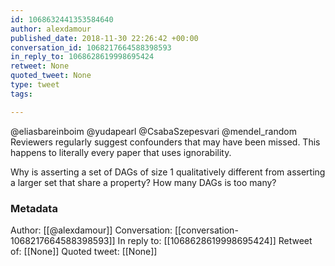 ```yaml
---
id: 1068632441353584640
author: alexdamour
published_date: 2018-11-30 22:26:42 +00:00
conversation_id: 1068217664588398593
in_reply_to: 1068628619998695424
retweet: None
quoted_tweet: None
type: tweet
tags:

---
```


@eliasbareinboim @yudapearl @CsabaSzepesvari @mendel_random Reviewers regularly suggest confounders that may have been missed. This happens to literally every paper that uses ignorability.

Why is asserting a set of DAGs of size 1 qualitatively different from asserting a larger set that share a property? How many DAGs is too many?

### Metadata

Author: [[@alexdamour]]
Conversation: [[conversation-1068217664588398593]]
In reply to: [[1068628619998695424]]
Retweet of: [[None]]
Quoted tweet: [[None]]
